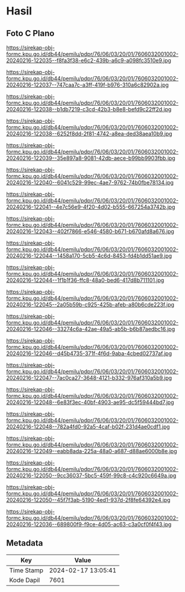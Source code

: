 # Hasil

## Foto C Plano

https://sirekap-obj-formc.kpu.go.id/db44/pemilu/pdpr/76/06/03/20/01/7606032001002-20240216-122035--f8fa3f38-e6c2-439b-a6c9-a098fc3510e9.jpg

https://sirekap-obj-formc.kpu.go.id/db44/pemilu/pdpr/76/06/03/20/01/7606032001002-20240216-122037--747caa7c-a3ff-419f-b976-310a6c82902a.jpg

https://sirekap-obj-formc.kpu.go.id/db44/pemilu/pdpr/76/06/03/20/01/7606032001002-20240216-122038--b1db7219-c3cd-42b3-b8e8-befd9c22ff2d.jpg

https://sirekap-obj-formc.kpu.go.id/db44/pemilu/pdpr/76/06/03/20/01/7606032001002-20240216-122038--6252f8dd-2f81-4742-a8ea-ded38aea10b9.jpg

https://sirekap-obj-formc.kpu.go.id/db44/pemilu/pdpr/76/06/03/20/01/7606032001002-20240216-122039--35e897a8-9081-42db-aece-b99bb9903fbb.jpg

https://sirekap-obj-formc.kpu.go.id/db44/pemilu/pdpr/76/06/03/20/01/7606032001002-20240216-122040--6041c529-99ec-4ae7-9762-74b0fbe78134.jpg

https://sirekap-obj-formc.kpu.go.id/db44/pemilu/pdpr/76/06/03/20/01/7606032001002-20240216-122041--4e7c56e9-4f20-4d02-b555-667254a3742b.jpg

https://sirekap-obj-formc.kpu.go.id/db44/pemilu/pdpr/76/06/03/20/01/7606032001002-20240216-122043--402f7866-e546-4580-b671-b670afd8a676.jpg

https://sirekap-obj-formc.kpu.go.id/db44/pemilu/pdpr/76/06/03/20/01/7606032001002-20240216-122044--1458a170-5cb5-4c6d-8453-fd4b1dd51ae9.jpg

https://sirekap-obj-formc.kpu.go.id/db44/pemilu/pdpr/76/06/03/20/01/7606032001002-20240216-122044--1f1b1f36-ffc8-48a0-bed6-417d8b711101.jpg

https://sirekap-obj-formc.kpu.go.id/db44/pemilu/pdpr/76/06/03/20/01/7606032001002-20240216-122045--2a05b59b-c925-425b-afeb-a80b6cde223f.jpg

https://sirekap-obj-formc.kpu.go.id/db44/pemilu/pdpr/76/06/03/20/01/7606032001002-20240216-122046--33274c6a-42ae-49a5-ab5b-b6b87aedbc16.jpg

https://sirekap-obj-formc.kpu.go.id/db44/pemilu/pdpr/76/06/03/20/01/7606032001002-20240216-122046--d45b4735-371f-4f6d-9aba-4cbed02737af.jpg

https://sirekap-obj-formc.kpu.go.id/db44/pemilu/pdpr/76/06/03/20/01/7606032001002-20240216-122047--7ac0ca27-3648-4121-b332-976af310a5b9.jpg

https://sirekap-obj-formc.kpu.go.id/db44/pemilu/pdpr/76/06/03/20/01/7606032001002-20240216-122048--6e83f3ec-40bf-4903-ae95-dc5f59444bd7.jpg

https://sirekap-obj-formc.kpu.go.id/db44/pemilu/pdpr/76/06/03/20/01/7606032001002-20240216-122048--782a4fd0-92a5-4caf-b02f-231d4ae0cdf1.jpg

https://sirekap-obj-formc.kpu.go.id/db44/pemilu/pdpr/76/06/03/20/01/7606032001002-20240216-122049--eabb8ada-225a-48a0-a687-d88ae6000b8e.jpg

https://sirekap-obj-formc.kpu.go.id/db44/pemilu/pdpr/76/06/03/20/01/7606032001002-20240216-122050--9cc36037-5bc5-459f-99c8-c4c920c6649a.jpg

https://sirekap-obj-formc.kpu.go.id/db44/pemilu/pdpr/76/06/03/20/01/7606032001002-20240216-122050--45f7f3ab-5190-4ed1-937d-2f8fe64392e4.jpg

https://sirekap-obj-formc.kpu.go.id/db44/pemilu/pdpr/76/06/03/20/01/7606032001002-20240216-122036--689800f9-f9ce-4d05-ac63-c3a0cf0f4f43.jpg


## Metadata

| Key        | Value               |
| ---------- | ------------------- |
| Time Stamp | 2024-02-17 13:05:41 |
| Kode Dapil | 7601                |



